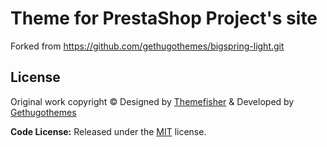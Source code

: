 # Theme for PrestaShop Project's site

Forked from https://github.com/gethugothemes/bigspring-light.git

## License
Original work copyright &copy; Designed by [Themefisher](https://themefisher.com) & Developed by [Gethugothemes](https://gethugothemes.com)

**Code License:** Released under the [MIT](https://github.com/themefisher/bigspring-hugo-startup-theme/blob/master/LICENSE) license.
